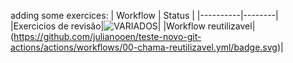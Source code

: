 adding some exercices:
| Workflow | Status |
|----------|--------|
|Exercicios de revisão|![VARIADOS](https://github.com/julianooen/teste-novo-git-actions/actions/workflows/00-testes-variados-outros.yml/badge.svg)|
|Workflow reutilizavel|(https://github.com/julianooen/teste-novo-git-actions/actions/workflows/00-chama-reutilizavel.yml/badge.svg)|